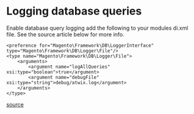 # Logging database queries

Enable database query logging add the following to your modules di.xml file. See the source article below for more info.

```
<preference for="Magento\Framework\DB\LoggerInterface" type="Magento\Framework\DB\Logger\File"/>
<type name="Magento\Framework\DB\Logger\File">
    <arguments>
        <argument name="logAllQueries" xsi:type="boolean">true</argument>
        <argument name="debugFile" xsi:type="string">debug/atwix.log</argument>
    </arguments>
</type>
```

[source](https://www.atwix.com/magento-2/database-queries-logging/)
